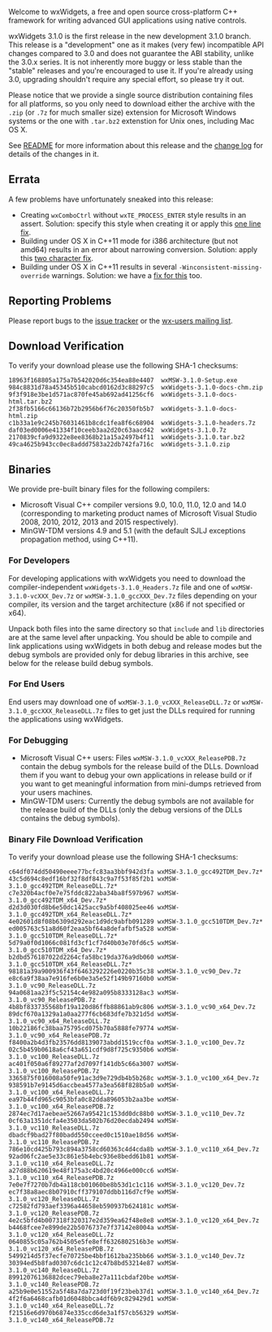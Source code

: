 Welcome to wxWidgets, a free and open source cross-platform C++ framework for writing advanced GUI applications using native controls.

wxWidgets 3.1.0 is the first release in the new development 3.1.0 branch. This release is a "development" one as it makes (very few) incompatible API changes compared to 3.0 and does not guarantee the ABI stability, unlike the 3.0.x series. It is not inherently more buggy or less stable than the "stable" releases and you're encouraged to use it. If you're already using 3.0, upgrading shouldn't require any special effort, so please try it out.

Please notice that we provide a single source distribution containing files for all platforms, so you only need to download either the archive with the `.zip` (or `.7z` for much smaller size) extension for Microsoft Windows systems or the one with `.tar.bz2` extenstion for Unix ones, including Mac OS X.

See [README](https://raw.githubusercontent.com/wxWidgets/wxWidgets/v3.1.0/docs/readme.txt) for more information about this release and the [change log](https://raw.githubusercontent.com/wxWidgets/wxWidgets/v3.1.0/docs/changes.txt) for details of the changes in it.

## Errata

A few problems have unfortunately sneaked into this release:

* Creating `wxComboCtrl` without `wxTE_PROCESS_ENTER` style results in an assert. Solution: specify this style when creating it or apply this [one line fix](https://github.com/wxWidgets/wxWidgets/commit/cee3188c1abaa5b222c57b87cc94064e56921db8).
* Building under OS X in C++11 mode for i386 architecture (but not amd64) results in an error about narrowing conversion. Solution: apply this [two character fix](https://github.com/wxWidgets/wxWidgets/commit/ee486dba32d02c744ae4007940f41a5b24b8c574).
* Building under OS X in C++11 results in several `-Winconsistent-missing-override` warnings. Solution: we have a [fix for this](https://github.com/wxWidgets/wxWidgets/commit/173ecd77c4280e48541c33bdfe499985852935ba) too.

## Reporting Problems

Please report bugs to the [issue tracker](http://trac.wxwidgets.org/newticket) or the [wx-users mailing list](http://groups.google.com/group/wx-users).

## Download Verification

To verify your download please use the following SHA-1 checksums:

    18963f168805a175a7b542020d6c354ea88e4407  wxMSW-3.1.0-Setup.exe
    984c8831d78a45345b510cabcd0162d3c88297c5  wxWidgets-3.1.0-docs-chm.zip
    9f3f918e3be1d571ac870fe45ab692ad41256cf6  wxWidgets-3.1.0-docs-html.tar.bz2
    2f38fb5166c66136b72b2956b6f76c20350fb5b7  wxWidgets-3.1.0-docs-html.zip
    c1b33a1e9c245b76031461b8cdc1fea8f6c68904  wxWidgets-3.1.0-headers.7z
    daf03ed0006e41334f10ceeb3aa2d20c63aacd42  wxWidgets-3.1.0.7z
    2170839cfa9d9322e8ee8368b21a15a2497b4f11  wxWidgets-3.1.0.tar.bz2
    49ca4625b943cc0ec8addd7583a22db742fa716c  wxWidgets-3.1.0.zip

## Binaries

We provide pre-built binary files for the following compilers:

* Microsoft Visual C++ compiler versions 9.0, 10.0, 11.0, 12.0 and 14.0
  (corresponding to marketing product names of Microsoft Visual Studio 2008,
   2010, 2012, 2013 and 2015 respectively).
* MinGW-TDM versions 4.9 and 5.1 (with the default SJLJ exceptions propagation
  method, using C++11).

### For Developers

For developing applications with wxWidgets you need to download the compiler-independent `wxWidgets-3.1.0_Headers.7z` file and one of `wxMSW-3.1.0-vcXXX_Dev.7z` or `wxMSW-3.1.0_gccXXX_Dev.7z` files depending on your compiler, its version and the target architecture (x86 if not specified or x64).

Unpack both files into the same directory so that `include` and `lib` directories are at the same level after unpacking. You should be able to compile and link applications using wxWidgets in both debug and release modes but the debug symbols are provided only for debug libraries in this archive, see below for the release build debug symbols.

### For End Users

End users may download one of `wxMSW-3.1.0_vcXXX_ReleaseDLL.7z` or `wxMSW-3.1.0_gccXXX_ReleaseDLL.7z` files to get just the DLLs required for running the applications using wxWidgets.

### For Debugging

* Microsoft Visual C++ users: Files `wxMSW-3.1.0_vcXXX_ReleasePDB.7z` contain
  the debug symbols for the release build of the DLLs. Download them if you want
  to debug your own applications in release build or if you want to get
  meaningful information from mini-dumps retrieved from your users machines.
* MinGW-TDM users: Currently the debug symbols are not available for the release
  build of the DLLs (only the debug versions of the DLLs contains the debug
  symbols).

### Binary File Download Verification

To verify your download please use the following SHA-1 checksums:

    c64df074dd50490eeee77bcfc83aa3bbf942d3fa wxMSW-3.1.0_gcc492TDM_Dev.7z*
    43c5d694c8edf16bf32f8df843c9a7f53f85f2b1 wxMSW-3.1.0_gcc492TDM_ReleaseDLL.7z*
    c7e320b4acf0e7e75fddc822aba34ba8f597b967 wxMSW-3.1.0_gcc492TDM_x64_Dev.7z*
    d2d3d030fd8b6e50dc1425acc9a5bf408025ee46 wxMSW-3.1.0_gcc492TDM_x64_ReleaseDLL.7z*
    4e02601d8f08b6309d292eac1d9dc9abfb091289 wxMSW-3.1.0_gcc510TDM_Dev.7z*
    ed005763c51a8d60f2eaa5bf64a8defafbf5a528 wxMSW-3.1.0_gcc510TDM_ReleaseDLL.7z*
    5d79a0f0d1066c081fd3cf1cf7d40b03e70fd6c5 wxMSW-3.1.0_gcc510TDM_x64_Dev.7z*
    b2dbd576187022d2264cfa58bc19da376a9db060 wxMSW-3.1.0_gcc510TDM_x64_ReleaseDLL.7z*
    98181a39a900936f43f6463292226e0220b35c38 wxMSW-3.1.0_vc90_Dev.7z
    e8c6a9f38aa7e916fe6b0e3a5e52f149b97160b0 wxMSW-3.1.0_vc90_ReleaseDLL.7z
    94a0681aa23f5c52154c4e982a095b8333128ac3 wxMSW-3.1.0_vc90_ReleasePDB.7z
    4b8bf833735568bf19a120d86ffb88861ab9c806 wxMSW-3.1.0_vc90_x64_Dev.7z
    89dcf670a1329a1a0aa277f6cb683dfe7b321d5d wxMSW-3.1.0_vc90_x64_ReleaseDLL.7z
    10b22186fc38baa75795cd075b70a5888fe79774 wxMSW-3.1.0_vc90_x64_ReleasePDB.7z
    f8400a2b4d3fb23576dd8139073abdd1519ccf0a wxMSW-3.1.0_vc100_Dev.7z
    02c5b459b0618a6cf43a651cdf9d8f725c9350b6 wxMSW-3.1.0_vc100_ReleaseDLL.7z
    ac401f050a6f89277af2d7097f141db5c66a3007 wxMSW-3.1.0_vc100_ReleasePDB.7z
    3365875f016008a50fe91ac3d9e729db4b5b268c wxMSW-3.1.0_vc100_x64_Dev.7z
    938591b7e9145d6accbea4577a3ea568f828b5a0 wxMSW-3.1.0_vc100_x64_ReleaseDLL.7z
    ea97b44fd965c9053bfa0c82dda896053b2aa3be wxMSW-3.1.0_vc100_x64_ReleasePDB.7z
    2874ec7d17aebeae52667a95421c153dd0dc88b0 wxMSW-3.1.0_vc110_Dev.7z
    0cf63a1351dcfa4e3503da502b76d20ecdab2494 wxMSW-3.1.0_vc110_ReleaseDLL.7z
    dbadcf9bad27f80badd550cceed0c1510ae18d56 wxMSW-3.1.0_vc110_ReleasePDB.7z
    786e10cd425b793c894a3758cd60363c4d4cda8b wxMSW-3.1.0_vc110_x64_Dev.7z
    92ad06fc2ae5e33c861e5b4ebc936e8bedd61b81 wxMSW-3.1.0_vc110_x64_ReleaseDLL.7z
    a27d88b620619e48f175a3c4bd20c4966e000cc6 wxMSW-3.1.0_vc110_x64_ReleasePDB.7z
    7e0e7f7270b7db4a118cb01060be8b53d1c1c116 wxMSW-3.1.0_vc120_Dev.7z
    ec7f38a8aec8b07910cff379107ddbb116d7cf9e wxMSW-3.1.0_vc120_ReleaseDLL.7z
    c72582fd793aef3396a44658eb590937b624181c wxMSW-3.1.0_vc120_ReleasePDB.7z
    4e2c5bfd4b007318f320317e2d359ea62f48e8e8 wxMSW-3.1.0_vc120_x64_Dev.7z
    b4468fcee7e899de22b5076737e7f37142e8004a wxMSW-3.1.0_vc120_x64_ReleaseDLL.7z
    0640855c05a762b4505e5fe8eff6326802516b3e wxMSW-3.1.0_vc120_x64_ReleasePDB.7z
    5499214d5f37ecfe70725be4bbf1612ba235bb66 wxMSW-3.1.0_vc140_Dev.7z
    30394ed5b8fad0307c6dc1c12c47b8bd53214e87 wxMSW-3.1.0_vc140_ReleaseDLL.7z
    89912076136882dcec79eba8e27a111cbdaf20be wxMSW-3.1.0_vc140_ReleasePDB.7z
    a25b9e0e51552a5f48a7da723d0f19f23beb37d1 wxMSW-3.1.0_vc140_x64_Dev.7z
    4f2f6a6468cafb01d6048bbca4df6b9c829429d1 wxMSW-3.1.0_vc140_x64_ReleaseDLL.7z
    f21516e6d970b6874e335ccd6de3a1f57cb56329 wxMSW-3.1.0_vc140_x64_ReleasePDB.7z
